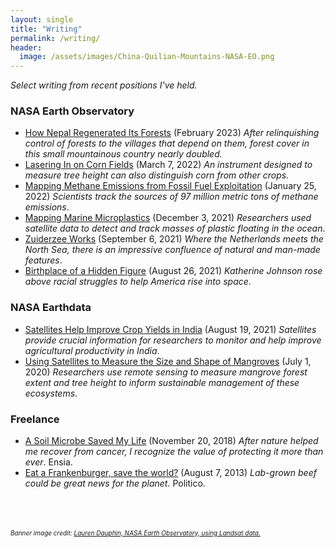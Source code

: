 ```yaml
---
layout: single
title: "Writing"
permalink: /writing/
header:
  image: /assets/images/China-Quilian-Mountains-NASA-EO.png
---
```

*Select writing from recent positions I've held.*

### NASA Earth Observatory
- [How Nepal Regenerated Its Forests](https://earthobservatory.nasa.gov/images/150937/how-nepal-regenerated-its-forests) (February 2023) *After relinquishing control of forests to the villages that depend on them, forest cover in this small mountainous country nearly doubled.*
- [Lasering In on Corn Fields](https://earthobservatory.nasa.gov/images/149538/lasering-in-on-corn-fields) (March 7, 2022)
*An instrument designed to measure tree height can also distinguish corn from other crops.*
- [Mapping Methane Emissions from Fossil Fuel Exploitation](https://earthobservatory.nasa.gov/images/149374/mapping-methane-emissions-from-fossil-fuel-exploitation) (January 25, 2022) *Scientists track the sources of 97 million metric tons of methane emissions*.
- [Mapping Marine Microplastics](https://earthobservatory.nasa.gov/images/149163/mapping-marine-microplastics) (December 3, 2021) *Researchers used satellite data to detect and track masses of plastic floating in the ocean*.
- [Zuiderzee Works](https://earthobservatory.nasa.gov/images/148799/zuiderzee-works) (September 6, 2021) *Where the Netherlands meets the North Sea, there is an impressive confluence of natural and man-made features*. 
- [Birthplace of a Hidden Figure](https://earthobservatory.nasa.gov/images/148738/birthplace-of-a-hidden-figure) (August 26, 2021) *Katherine Johnson rose above racial struggles to help America rise into space*.

### NASA Earthdata
- [Satellites Help Improve Crop Yields in India](https://earthdata.nasa.gov/learn/articles/crop-yields-india) (August 19, 2021) *Satellites provide crucial information for researchers to monitor and help improve agricultural productivity in India*.
- [Using Satellites to Measure the Size and Shape of Mangroves](https://earthdata.nasa.gov/learn/articles/measuring-mangroves) (July 1, 2020) *Researchers use remote sensing to measure mangrove forest extent and tree height to inform sustainable management of these ecosystems*.

### Freelance
- [A Soil Microbe Saved My Life](https://ensia.com/features/chemotherapy/) (November 20, 2018) *After nature helped me recover from cancer, I recognize the value of protecting it more than ever*. Ensia.
- [Eat a Frankenburger, save the world?](https://www.politico.com/story/2013/08/eat-a-frankenburger-save-the-world-095299) (August 7, 2013) *Lab-grown beef could be great news for the planet.* Politico.


<br>
<br>
<br>
<font size="1"> <i>Banner image credit: <a href="https://earthobservatory.nasa.gov/images/148234/red-rocks-and-rainbow-ridges">Lauren Dauphin, NASA Earth Observatory, using Landsat data.</a></i></font> 



[1]: /assets/documents/Gille_et_al2012.pdf
[2]: /assets/documents/LaCasce_et_al2014.pdf
[3]: /assets/documents/Li_et_al2015.pdf
[4]: /assets/documents/Balwada_et_al2016a.pdf
[5]: /assets/documents/Roach_et_al2016.pdf
[6]: /assets/documents/Balwada_et_al2016b.pdf
[7]: /assets/documents/Roach_et_al2018.pdf
[7repo]: https://github.com/croachutas/Isopycnal_Diffusivity
[8]: /assets/documents/Balwada_et_al2018.pdf
